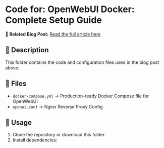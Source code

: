 # Code for: OpenWebUI Docker: Complete Setup Guide

🔗 **Related Blog Post:** [Read the full article here](https://centlinux.com/openwebui-docker/)

## 📌 Description
This folder contains the code and configuration files used in the blog post above.

## 📂 Files
- `docker-compose.yml` → Production-ready Docker Compose file for OpenWebUI 
- `openui.conf` → Nginx Reverse Proxy Config 

## 🚀 Usage
1. Clone the repository or download this folder.
2. Install dependencies:
   ```Docker
